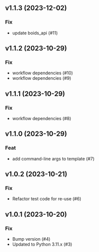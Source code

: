 ## v1.1.3 (2023-12-02)

### Fix

- update boids_api (#11)

## v1.1.2 (2023-10-29)

### Fix

- workflow dependencies (#10)
- workflow dependencies (#9)

## v1.1.1 (2023-10-29)

### Fix

- workflow dependencies (#8)

## v1.1.0 (2023-10-29)

### Feat

- add command-line args to template (#7)

## v1.0.2 (2023-10-21)

### Fix

- Refactor test code for re-use (#6)

## v1.0.1 (2023-10-20)

### Fix

- Bump version (#4)
- Updated to Python 3.11.x (#3)
